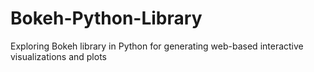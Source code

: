 # Bokeh-Python-Library
Exploring Bokeh library in Python for generating web-based interactive visualizations and plots
